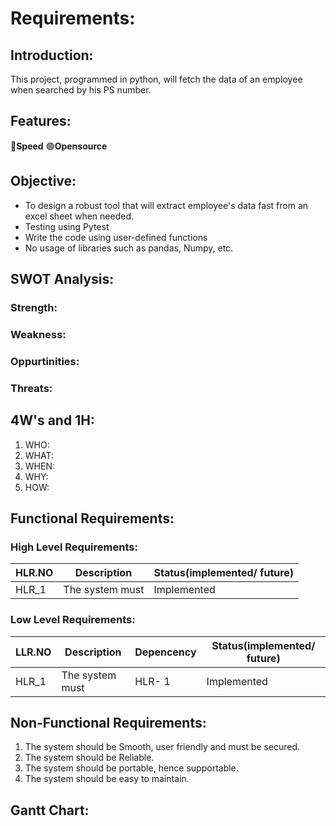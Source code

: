 # Requirements:
## Introduction:
This project, programmed in python, will fetch the data of an employee when searched by his PS number.

## Features:
💨**Speed**
🟢**Opensource**

## Objective:
- To design a robust tool that will extract employee's data fast from an excel sheet when needed.
- Testing using Pytest
- Write the code using user-defined functions
- No usage of libraries such as pandas, Numpy, etc.

## SWOT Analysis:
### Strength:

### Weakness:

### Oppurtinities:

### Threats:


## 4W's and 1H:
1. WHO:
2. WHAT:
3. WHEN:
4. WHY:
5. HOW:


## Functional Requirements:
### High Level Requirements:

|**HLR.NO**|**Description**|**Status(implemented/ future)**|
|-------|------|------|
|HLR_1| The system must | Implemented|



### Low Level Requirements:

|**LLR.NO**|**Description**|**Depencency**|**Status(implemented/ future)**|
|-------|------|------|------|
|HLR_1| The system must | HLR- 1 | Implemented|


## Non-Functional Requirements:
1. The system should be Smooth, user friendly and must be secured.
2. The system should be Reliable.
3. The system should be portable, hence supportable.
4. The system should be easy to maintain.
## Gantt Chart:
